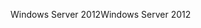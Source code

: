 <span data-ttu-id="9ea6b-101">Windows Server 2012</span><span class="sxs-lookup"><span data-stu-id="9ea6b-101">Windows Server 2012</span></span>